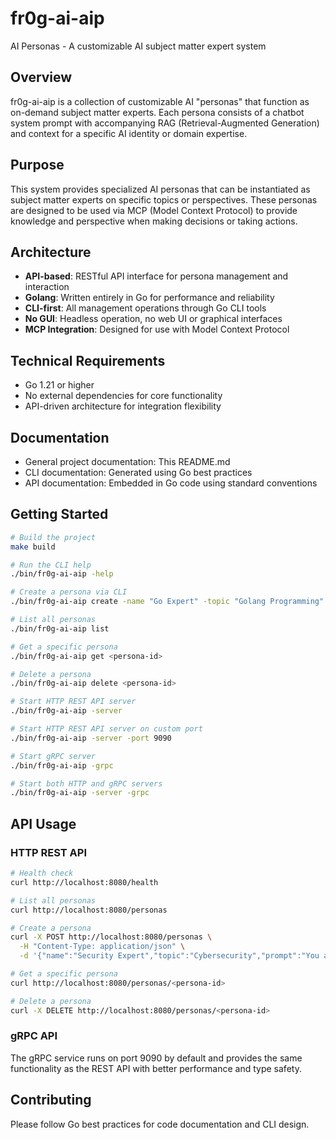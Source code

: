 # fr0g-ai-aip

AI Personas - A customizable AI subject matter expert system

## Overview

fr0g-ai-aip is a collection of customizable AI "personas" that function as on-demand subject matter experts. Each persona consists of a chatbot system prompt with accompanying RAG (Retrieval-Augmented Generation) and context for a specific AI identity or domain expertise.

## Purpose

This system provides specialized AI personas that can be instantiated as subject matter experts on specific topics or perspectives. These personas are designed to be used via MCP (Model Context Protocol) to provide knowledge and perspective when making decisions or taking actions.

## Architecture

- **API-based**: RESTful API interface for persona management and interaction
- **Golang**: Written entirely in Go for performance and reliability
- **CLI-first**: All management operations through Go CLI tools
- **No GUI**: Headless operation, no web UI or graphical interfaces
- **MCP Integration**: Designed for use with Model Context Protocol

## Technical Requirements

- Go 1.21 or higher
- No external dependencies for core functionality
- API-driven architecture for integration flexibility

## Documentation

- General project documentation: This README.md
- CLI documentation: Generated using Go best practices
- API documentation: Embedded in Go code using standard conventions

## Getting Started

```bash
# Build the project
make build

# Run the CLI help
./bin/fr0g-ai-aip -help

# Create a persona via CLI
./bin/fr0g-ai-aip create -name "Go Expert" -topic "Golang Programming" -prompt "You are an expert Go programmer with deep knowledge of best practices, performance optimization, and modern Go development."

# List all personas
./bin/fr0g-ai-aip list

# Get a specific persona
./bin/fr0g-ai-aip get <persona-id>

# Delete a persona
./bin/fr0g-ai-aip delete <persona-id>

# Start HTTP REST API server
./bin/fr0g-ai-aip -server

# Start HTTP REST API server on custom port
./bin/fr0g-ai-aip -server -port 9090

# Start gRPC server
./bin/fr0g-ai-aip -grpc

# Start both HTTP and gRPC servers
./bin/fr0g-ai-aip -server -grpc
```

## API Usage

### HTTP REST API

```bash
# Health check
curl http://localhost:8080/health

# List all personas
curl http://localhost:8080/personas

# Create a persona
curl -X POST http://localhost:8080/personas \
  -H "Content-Type: application/json" \
  -d '{"name":"Security Expert","topic":"Cybersecurity","prompt":"You are a cybersecurity expert with extensive knowledge of threat analysis, security best practices, and incident response."}'

# Get a specific persona
curl http://localhost:8080/personas/<persona-id>

# Delete a persona
curl -X DELETE http://localhost:8080/personas/<persona-id>
```

### gRPC API

The gRPC service runs on port 9090 by default and provides the same functionality as the REST API with better performance and type safety.

## Contributing

Please follow Go best practices for code documentation and CLI design.
